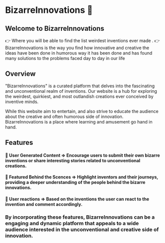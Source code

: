  # BizarreInnovations 🎃

 ## Welcome to BizarreInnovations 
  👉 Where you will be able to find the list  weirdest inventions ever made .
  👉 BizarreInnovations is the way you find how innovative and creative the ideas
      have been done in humorous way it has been done and has found many solutions 
      to the problems faced day to day in our life

## Overview
  "BizarreInnovations" is a curated platform that delves into the fascinating and unconventional realm of inventions. Our website is a hub for exploring the weirdest, quirkiest, and most outlandish creations ever conceived by inventive minds.

  While this website aim to entertain, and also strive to educate the audience about the creative and often humorous side of innovation. BizarreInnovations is a place where learning and amusement go hand in hand.


## Features
 #### 🤜 User Generated Content => Encourage users to submit their own bizarre inventions or share interesting stories related to unconventional creations.
 #### 🤜 Featured Behind the Scences => Highlight inventors and their journeys, providing a deeper understanding of the people behind the bizarre innovations.
 #### 🤜 User reactions => Based on the inventions the user can react to the invention and comment accordingly.

### By incorporating these features, BizarreInnovations can be a engaging and dynamic platform that appeals to a wide audience interested in the unconventional and creative side of innovation. 


  
